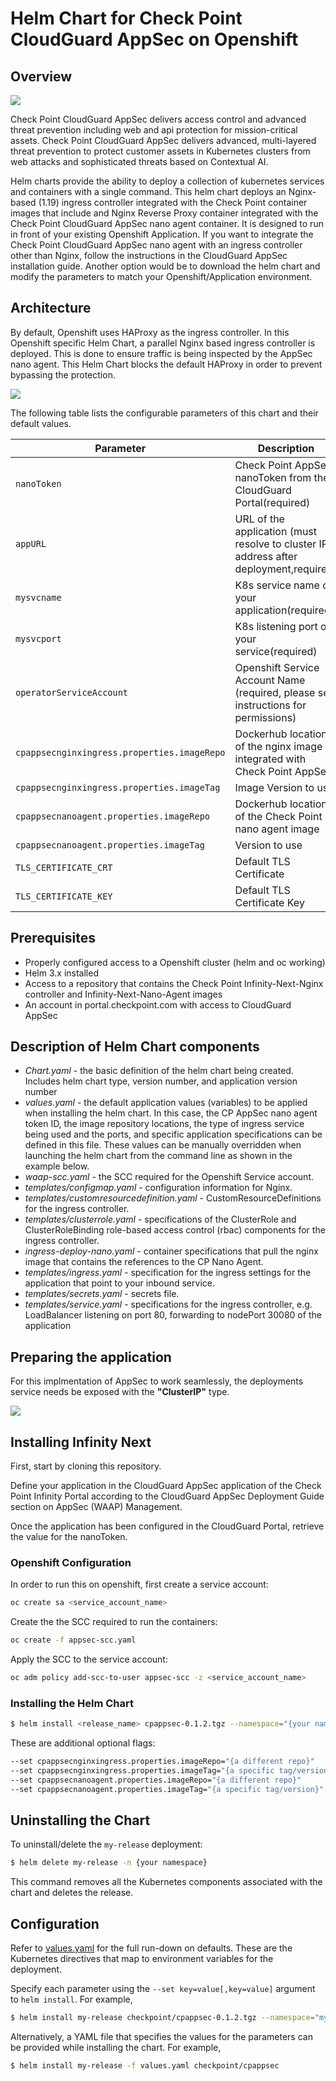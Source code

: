 
# Helm Chart for Check Point CloudGuard AppSec on Openshift
## Overview
![](images/cspm2.png)

Check Point CloudGuard AppSec delivers access control and advanced threat prevention including web and api protection for mission-critical assets.  Check Point CloudGuard AppSec delivers advanced, multi-layered threat prevention to protect customer assets in Kubernetes clusters from web attacks and sophisticated threats based on Contextual AI.

Helm charts provide the ability to deploy a collection of kubernetes services and containers with a single command. This helm chart deploys an Nginx-based (1.19) ingress controller integrated with the Check Point container images that include and Nginx Reverse Proxy container integrated with the Check Point CloudGuard AppSec nano agent container. It is designed to run in front of your existing Openshift Application. If you want to integrate the Check Point CloudGuard AppSec nano agent with an ingress controller other than Nginx, follow the instructions in the CloudGuard AppSec installation guide. Another option would be to download the helm chart and modify the parameters to match your Openshift/Application environment.

## Architecture

By default, Openshift uses HAProxy as the ingress controller. In this Openshift specific Helm Chart, a parallel Nginx based ingress controller is deployed. This is done to ensure traffic is being inspected by the AppSec nano agent. This Helm Chart blocks the default HAProxy in order to prevent bypassing the protection. 

![](images/infinity_next.png)

The following table lists the configurable parameters of this chart and their default values.

| Parameter                                                  | Description                                                     | Default                                          |
| ---------------------------------------------------------- | --------------------------------------------------------------- | ------------------------------------------------ |
| `nanoToken`                                                | Check Point AppSec nanoToken from the CloudGuard Portal(required)                             |                                           |
| `appURL`                                           | URL of the application (must resolve to cluster IP address after deployment,required)     |                                           |
| `mysvcname`                                           | K8s service name of your application(required)     |                          |
| `mysvcport`                                           | K8s listening port of your service(required)     |                      |
| `operatorServiceAccount`                                            | Openshift Service Account Name (required, please see instructions for permissions)| `cpappsec-sa`                                            | 
| `cpappsecnginxingress.properties.imageRepo`                                             | Dockerhub location of the nginx image integrated with Check Point AppSec                     |                                              |
| `cpappsecnginxingress.properties.imageTag`                                             | Image Version to use                    | `0.1.148370`                                              |
| `cpappsecnanoagent.properties.imageRepo`                                              | Dockerhub location of the Check Point nano agent image              | `checkpoint/infinity-next-nano-agent`                                           |
| `cpappsecnanoagent.properties.imageTag`                                              | Version to use              | `0.1.148370`                                           |
| `TLS_CERTIFICATE_CRT`                                           | Default TLS Certificate               | `Certificate string`                         |
| `TLS_CERTIFICATE_KEY`                                           | Default TLS Certificate Key               | `Certificate Key string`                         | 

## Prerequisites
*   Properly configured access to a Openshift cluster (helm and oc working)
*   Helm 3.x installed
*   Access to a repository that contains the Check Point Infinity-Next-Nginx controller and Infinity-Next-Nano-Agent images
*   An account in portal.checkpoint.com with access to CloudGuard AppSec

## Description of Helm Chart components
*   _Chart.yaml_ \- the basic definition of the helm chart being created. Includes helm chart type, version number, and application version number 
*   _values.yaml_ \- the default application values (variables) to be applied when installing the helm chart. In this case, the CP AppSec nano agent token ID, the image repository locations, the type of ingress service being used and the ports, and specific application specifications can be defined in this file. These values can be manually overridden when launching the helm chart from the command line as shown in the example below.
*   _waap-scc.yaml_ \- the SCC required for the Openshift Service account.
*   _templates/configmap.yaml_ \- configuration information for Nginx.
*   _templates/customresourcedefinition.yaml_ \- CustomResourceDefinitions for the ingress controller.
*   _templates/clusterrole.yaml_ \- specifications of the ClusterRole and ClusterRoleBinding role-based access control (rbac) components for the ingress controller.
*   _ingress-deploy-nano.yaml_ \- container specifications that pull the nginx image that contains the references to the CP Nano Agent.
*   _templates/ingress.yaml_ \- specification for the ingress settings for the application that point to your inbound service.
*   _templates/secrets.yaml_ \- secrets file.
*   _templates/service.yaml_ \- specifications for the ingress controller, e.g. LoadBalancer listening on port 80, forwarding to nodePort 30080 of the application 


## Preparing the application
For this implmentation of AppSec to work seamlessly, the deployments service needs be exposed with the <b>"ClusterIP"</b> type.

![](images/appprep.png)

## Installing Infinity Next
First, start by cloning this repository.

Define your application in the CloudGuard AppSec application of the Check Point Infinity Portal according to the CloudGuard AppSec Deployment Guide section on AppSec (WAAP) Management.

Once the application has been configured in the CloudGuard Portal, retrieve the value for the nanoToken.

### Openshift Configuration

In order to run this on openshift, first create a service account:
```bash 
oc create sa <service_account_name>
```
Create the the SCC required to run the containers:
```bash
oc create -f appsec-scc.yaml
```
Apply the SCC to the service account:
```bash
oc adm policy add-scc-to-user appsec-scc -z <service_account_name>
```

### Installing the Helm Chart

```bash
$ helm install <release_name> cpappsec-0.1.2.tgz --namespace="{your namespace}" --set nanoToken="{your AppSec token string here}" --set appURL="{your appURL}" --set mysvcname="{your app Service Name}" --set mysvcport="{your app service port}" --set operatorServiceAccount.name="<service_account_name>" 
```
These are additional optional flags:
```bash
--set cpappsecnginxingress.properties.imageRepo="{a different repo}"
--set cpappsecnginxingress.properties.imageTag="{a specific tag/version}"
--set cpappsecnanoagent.properties.imageRepo="{a different repo}"
--set cpappsecnanoagent.properties.imageTag="{a specific tag/version}"
```
## Uninstalling the Chart
To uninstall/delete the `my-release` deployment:
```bash
$ helm delete my-release -n {your namespace}
```
This command removes all the Kubernetes components associated with the chart and deletes the release.

## Configuration

Refer to [values.yaml](values.yaml) for the full run-down on defaults. These are the Kubernetes directives that map to environment variables for the deployment.

Specify each parameter using the `--set key=value[,key=value]` argument to `helm install`. For example,

```bash
$ helm install my-release checkpoint/cpappsec-0.1.2.tgz --namespace="myns" --set nanoToken="4339fab-..." --set appURL="myapp.mycompany.com" --set mysvcname="myapp" --set mysvcport="8080" 
```
Alternatively, a YAML file that specifies the values for the parameters can be provided while installing the chart. For example,

```bash
$ helm install my-release -f values.yaml checkpoint/cpappsec
```
